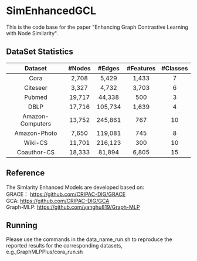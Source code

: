# SimEnhancedGCL
This is the code base for the paper "Enhancing Graph Contrastive Learning with Node Similarity".

## DataSet Statistics
| Dataset  | #Nodes | #Edges | #Features | #Classes |		
| :---: | :---: | :---: | :---: | :---: |		
| Cora  | 2,708 | 5,429 | 1,433 | 7 |		
| Citeseer  | 3,327 | 4,732 | 3,703 | 6 |		
| Pubmed  | 19,717 | 44,338 | 500 | 3 |		
| DBLP  | 17,716 | 105,734 | 1,639 | 4 |		
| Amazon-Computers  | 13,752 | 245,861 | 767| 10 | 
| Amazon-Photo | 7,650 | 119,081 | 745 | 8 | 
| Wiki-CS  | 11,701 | 216,123 | 300 | 10 |
| Coauthor-CS  | 18,333 | 81,894 | 6,805 | 15 |

## Reference
The Simlarity Enhanced Models are developed based on:\
GRACE： https://github.com/CRIPAC-DIG/GRACE \
GCA: https://github.com/CRIPAC-DIG/GCA \
Graph-MLP: https://github.com/yanghu819/Graph-MLP 

## Running
Please use the commands in the data_name_run.sh  to reproduce the reported results for the corresponding datasets, e.g.,GraphMLPPlus/cora_run.sh
